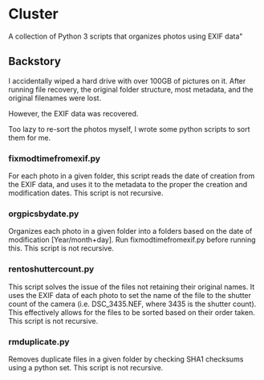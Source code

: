 # Cluster

A collection of Python 3 scripts that organizes photos using EXIF data"

## Backstory
I accidentally wiped a hard drive with over 100GB of pictures on it. After running file recovery, the original folder structure, most metadata, and the original filenames were lost.

However, the EXIF data was recovered.

Too lazy to re-sort the photos myself, I wrote some python scripts to sort them for me.

### fixmodtimefromexif.py
For each photo in a given folder, this script reads the date of creation from the EXIF data, and uses it to the metadata to the proper the creation and modification dates. This script is not recursive.

### orgpicsbydate.py
Organizes each photo in a given folder into a folders based on the date of modification [Year/month+day]. Run fixmodtimefromexif.py before running this. This script is not recursive.

### rentoshuttercount.py
This script solves the issue of the files not retaining their original names. It uses the EXIF data of each photo to set the name of the file to the shutter count of the camera (i.e. DSC_3435.NEF, where 3435 is the shutter count). This effectively allows for the files to be sorted based on their order taken. This script is not recursive.

### rmduplicate.py
Removes duplicate files in a given folder by checking SHA1 checksums using a python set. This script is not recursive.
